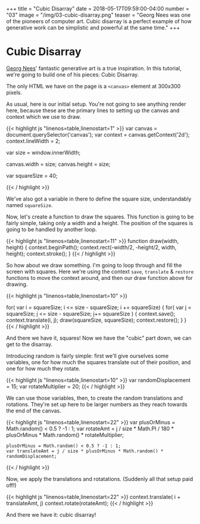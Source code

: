 +++
title = "Cubic Disarray"
date = 2018-05-17T09:59:00-04:00
number = "03"
image = "/img/03-cubic-disarray.png"
teaser = "Georg Nees was one of the pioneers of computer art. Cubic disarray is a perfect example of how generative work can be simplistic and powerful at the same time."
+++

# Cubic Disarray


[Georg Nees](https://en.wikipedia.org/wiki/Georg_Nees)' fantastic generative art is a true inspiration. In this tutorial, we're going to build one of his pieces: Cubic Disarray.

The only HTML we have on the page is a `<canvas>` element at 300x300 pixels.

As usual, here is our initial setup. You're not going to see anything render here, because these are the primary lines to setting up the canvas and context which we use to draw.

<div id="tmd-1" class="tmd-trigger" data-from="0" data-action="replace" data-to="all">
{{< highlight js "linenos=table,linenostart=1" >}}
var canvas = document.querySelector('canvas');
var context = canvas.getContext('2d');
context.lineWidth = 2;

var size = window.innerWidth;

canvas.width = size;
canvas.height = size;

var squareSize = 40;
  
{{< / highlight >}}
</div>

We've also got a variable in there to define the square size, understandably named `squareSize`.

Now, let's create a function to draw the squares. This function is going to be fairly simple, taking only a width and a height. The position of the squares is going to be handled by another loop.

<div id="tmd-2" class="tmd-trigger" data-from="12" data-action="inject" data-to="12">
{{< highlight js "linenos=table,linenostart=11" >}}
function draw(width, height) {
  context.beginPath();
  context.rect(-width/2, -height/2, width, height);
  context.stroke(); 
}
{{< / highlight >}}
</div>

So how about we draw something. I'm going to loop through and fill the screen  with squares. Here we're using the context `save`, `translate` & `restore` functions to move the context around, and then our draw function above for drawing.

<div id="tmd-3" class="tmd-trigger" data-action="inject" data-from="18" data-to="all">  
{{< highlight js "linenos=table,linenostart=10" >}}
 
for( var i = squareSize; i <= size - squareSize; i += squareSize) {
  for( var j = squareSize; j <= size - squareSize; j+= squareSize ) {
    context.save();
    context.translate(i, j);
    draw(squareSize, squareSize);
    context.restore();
  }
}
{{< / highlight >}}
</div>

And there we have it, squares! Now we have the "cubic" part down, we can get to the disarray. 

Introducing random is fairly simple: first we'll give ourselves some variables, one for how much the squares translate out of their position, and one for how much they rotate.

<div id="tmd-3" class="tmd-trigger" data-action="inject" data-from="11" data-to="11">  
{{< highlight js "linenos=table,linenostart=10" >}}
var randomDisplacement = 15;
var rotateMultiplier = 20;
{{< / highlight >}}
</div>

We can use those variables, then, to create the random translations and rotations. They're set up here to be larger numbers as they reach towards the end of the canvas.

<div id="tmd-3" class="tmd-trigger" data-action="inject" data-from="22" data-to="22">  
{{< highlight js "linenos=table,linenostart=22" >}}
    var plusOrMinus = Math.random() < 0.5 ? -1 : 1;
    var rotateAmt = j / size * Math.PI / 180 * plusOrMinus * Math.random() * rotateMultiplier;

    plusOrMinus = Math.random() < 0.5 ? -1 : 1;
    var translateAmt = j / size * plusOrMinus * Math.random() * randomDisplacement;
      
{{< / highlight >}}
</div>

Now, we apply the translations and rotatations. (Suddenly all that setup paid off!)

<div id="tmd-3" class="tmd-trigger" data-action="replace" data-from="29" data-to="30">  
{{< highlight js "linenos=table,linenostart=22" >}}
    context.translate( i + translateAmt, j)
    context.rotate(rotateAmt);
{{< / highlight >}}
</div>

And there we have it: cubic disarray!
